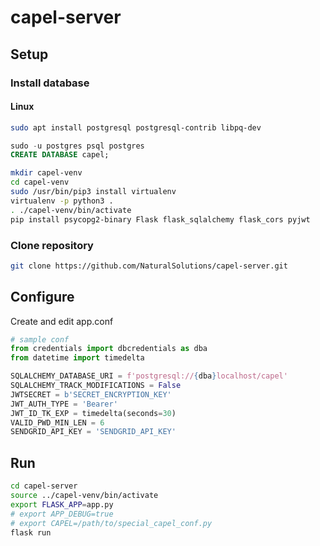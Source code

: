 # capel-server

## Setup

### Install database

#### Linux
```sh
sudo apt install postgresql postgresql-contrib libpq-dev
```
```sql
sudo -u postgres psql postgres
CREATE DATABASE capel;
```
```sh
mkdir capel-venv
cd capel-venv
sudo /usr/bin/pip3 install virtualenv
virtualenv -p python3 .
. ./capel-venv/bin/activate
pip install psycopg2-binary Flask flask_sqlalchemy flask_cors pyjwt
```

### Clone repository
```sh
git clone https://github.com/NaturalSolutions/capel-server.git
```


## Configure
Create and edit app.conf
```py
# sample conf
from credentials import dbcredentials as dba
from datetime import timedelta

SQLALCHEMY_DATABASE_URI = f'postgresql://{dba}localhost/capel'
SQLALCHEMY_TRACK_MODIFICATIONS = False
JWTSECRET = b'SECRET_ENCRYPTION_KEY'
JWT_AUTH_TYPE = 'Bearer'
JWT_ID_TK_EXP = timedelta(seconds=30)
VALID_PWD_MIN_LEN = 6
SENDGRID_API_KEY = 'SENDGRID_API_KEY'

```

## Run

```sh
cd capel-server
source ../capel-venv/bin/activate
export FLASK_APP=app.py
# export APP_DEBUG=true
# export CAPEL=/path/to/special_capel_conf.py
flask run
```
